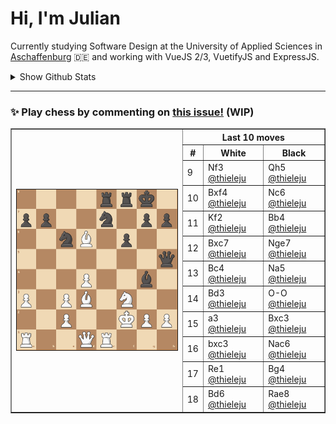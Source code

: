 # **Hi, I'm Julian**

Currently studying Software Design at the University of Applied Sciences in <a href="https://www.th-ab.de/en/" >Aschaffenburg</a> :de: and working with VueJS 2/3, VuetifyJS and ExpressJS.

<details>
 <summary>Show Github Stats</summary>
 <p align="center">
    <img src="https://github-readme-stats.vercel.app/api/top-langs/?username=thieleju&theme=blue-green&hide=jupyter%20notebook&layout=compact"  />
    <img width="420" src="https://github-readme-stats.vercel.app/api?username=thieleju&theme=blue-green&show_icons=true"/>
  </p>
</details>

---

### ✨ Play chess by commenting on [this issue!](https://github.com/thieleju/thieleju/issues/1) (WIP)

<table border="1">
<th rowspan="20"><a href="https://github.com/thieleju/thieleju/issues/1"><img width="480" src="https://raw.githubusercontent.com/thieleju/thieleju/main/games/game1/chessboard-1701380853.png" /></a></th>
<th colspan="3">Last 10 moves</th>
<tr>
<th>#</th>
<th>White</th>
<th>Black</th>
</tr>
<tr>
<td>9</td>
<td>Nf3 <a href="https://github.com/thieleju">@thieleju</a></td>
<td>Qh5 <a href="https://github.com/thieleju">@thieleju</a></td>
</tr>
<tr>
<td>10</td>
<td>Bxf4 <a href="https://github.com/thieleju">@thieleju</a></td>
<td>Nc6 <a href="https://github.com/thieleju">@thieleju</a></td>
</tr>
<tr>
<td>11</td>
<td>Kf2 <a href="https://github.com/thieleju">@thieleju</a></td>
<td>Bb4 <a href="https://github.com/thieleju">@thieleju</a></td>
</tr>
<tr>
<td>12</td>
<td>Bxc7 <a href="https://github.com/thieleju">@thieleju</a></td>
<td>Nge7 <a href="https://github.com/thieleju">@thieleju</a></td>
</tr>
<tr>
<td>13</td>
<td>Bc4 <a href="https://github.com/thieleju">@thieleju</a></td>
<td>Na5 <a href="https://github.com/thieleju">@thieleju</a></td>
</tr>
<tr>
<td>14</td>
<td>Bd3 <a href="https://github.com/thieleju">@thieleju</a></td>
<td>O-O <a href="https://github.com/thieleju">@thieleju</a></td>
</tr>
<tr>
<td>15</td>
<td>a3 <a href="https://github.com/thieleju">@thieleju</a></td>
<td>Bxc3 <a href="https://github.com/thieleju">@thieleju</a></td>
</tr>
<tr>
<td>16</td>
<td>bxc3 <a href="https://github.com/thieleju">@thieleju</a></td>
<td>Nac6 <a href="https://github.com/thieleju">@thieleju</a></td>
</tr>
<tr>
<td>17</td>
<td>Re1 <a href="https://github.com/thieleju">@thieleju</a></td>
<td>Bg4 <a href="https://github.com/thieleju">@thieleju</a></td>
</tr>
<tr>
<td>18</td>
<td>Bd6 <a href="https://github.com/thieleju">@thieleju</a></td>
<td>Rae8 <a href="https://github.com/thieleju">@thieleju</a></td>
</tr>
</table>
